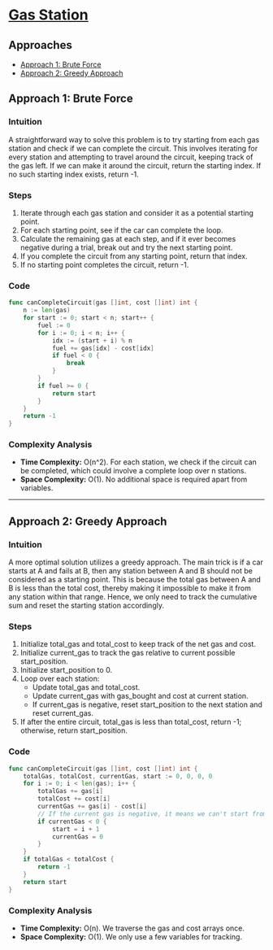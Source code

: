 # [Gas Station](https://leetcode.com/problems/gas-station/)

## Approaches
- [Approach 1: Brute Force](#approach-1-brute-force)
- [Approach 2: Greedy Approach](#approach-2-greedy-approach)

## Approach 1: Brute Force

### Intuition
A straightforward way to solve this problem is to try starting from each gas station and check if we can complete the circuit. This involves iterating for every station and attempting to travel around the circuit, keeping track of the gas left. If we can make it around the circuit, return the starting index. If no such starting index exists, return -1.

### Steps
1. Iterate through each gas station and consider it as a potential starting point.
2. For each starting point, see if the car can complete the loop.
3. Calculate the remaining gas at each step, and if it ever becomes negative during a trial, break out and try the next starting point.
4. If you complete the circuit from any starting point, return that index.
5. If no starting point completes the circuit, return -1.

### Code
```go
func canCompleteCircuit(gas []int, cost []int) int {
    n := len(gas)
    for start := 0; start < n; start++ {
        fuel := 0
        for i := 0; i < n; i++ {
            idx := (start + i) % n
            fuel += gas[idx] - cost[idx]
            if fuel < 0 {
                break
            }
        }
        if fuel >= 0 {
            return start
        }
    }
    return -1
}
```

### Complexity Analysis
- **Time Complexity:** O(n^2). For each station, we check if the circuit can be completed, which could involve a complete loop over n stations.
- **Space Complexity:** O(1). No additional space is required apart from variables.

---

## Approach 2: Greedy Approach

### Intuition
A more optimal solution utilizes a greedy approach. The main trick is if a car starts at A and fails at B, then any station between A and B should not be considered as a starting point. This is because the total gas between A and B is less than the total cost, thereby making it impossible to make it from any station within that range. Hence, we only need to track the cumulative sum and reset the starting station accordingly.

### Steps
1. Initialize total_gas and total_cost to keep track of the net gas and cost.
2. Initialize current_gas to track the gas relative to current possible start_position.
3. Initialize start_position to 0.
4. Loop over each station:
   - Update total_gas and total_cost.
   - Update current_gas with gas_bought and cost at current station. 
   - If current_gas is negative, reset start_position to the next station and reset current_gas.
5. If after the entire circuit, total_gas is less than total_cost, return -1; otherwise, return start_position.

### Code
```go
func canCompleteCircuit(gas []int, cost []int) int {
    totalGas, totalCost, currentGas, start := 0, 0, 0, 0
    for i := 0; i < len(gas); i++ {
        totalGas += gas[i]
        totalCost += cost[i]
        currentGas += gas[i] - cost[i]
        // If the current gas is negative, it means we can't start from current start
        if currentGas < 0 {
            start = i + 1
            currentGas = 0
        }
    }
    if totalGas < totalCost {
        return -1
    }
    return start
}
```

### Complexity Analysis
- **Time Complexity:** O(n). We traverse the gas and cost arrays once.
- **Space Complexity:** O(1). We only use a few variables for tracking.


